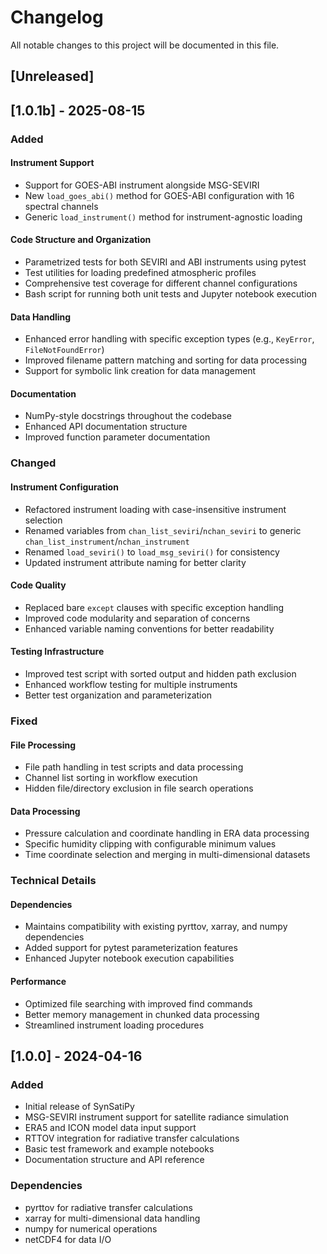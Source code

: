 # Changelog

All notable changes to this project will be documented in this file.


## [Unreleased]

## [1.0.1b] - 2025-08-15

### Added

#### Instrument Support
- Support for GOES-ABI instrument alongside MSG-SEVIRI
- New `load_goes_abi()` method for GOES-ABI configuration with 16 spectral channels
- Generic `load_instrument()` method for instrument-agnostic loading

#### Code Structure and Organization
- Parametrized tests for both SEVIRI and ABI instruments using pytest
- Test utilities for loading predefined atmospheric profiles
- Comprehensive test coverage for different channel configurations
- Bash script for running both unit tests and Jupyter notebook execution

#### Data Handling
- Enhanced error handling with specific exception types (e.g., `KeyError`, `FileNotFoundError`)
- Improved filename pattern matching and sorting for data processing
- Support for symbolic link creation for data management

#### Documentation
- NumPy-style docstrings throughout the codebase
- Enhanced API documentation structure
- Improved function parameter documentation

### Changed

#### Instrument Configuration
- Refactored instrument loading with case-insensitive instrument selection
- Renamed variables from `chan_list_seviri`/`nchan_seviri` to generic `chan_list_instrument`/`nchan_instrument`
- Renamed `load_seviri()` to `load_msg_seviri()` for consistency
- Updated instrument attribute naming for better clarity

#### Code Quality
- Replaced bare `except` clauses with specific exception handling
- Improved code modularity and separation of concerns
- Enhanced variable naming conventions for better readability

#### Testing Infrastructure
- Improved test script with sorted output and hidden path exclusion
- Enhanced workflow testing for multiple instruments
- Better test organization and parameterization

### Fixed

#### File Processing
- File path handling in test scripts and data processing
- Channel list sorting in workflow execution
- Hidden file/directory exclusion in file search operations

#### Data Processing
- Pressure calculation and coordinate handling in ERA data processing
- Specific humidity clipping with configurable minimum values
- Time coordinate selection and merging in multi-dimensional datasets

### Technical Details

#### Dependencies
- Maintains compatibility with existing pyrttov, xarray, and numpy dependencies
- Added support for pytest parameterization features
- Enhanced Jupyter notebook execution capabilities

#### Performance
- Optimized file searching with improved find commands
- Better memory management in chunked data processing
- Streamlined instrument loading procedures

## [1.0.0] - 2024-04-16

### Added
- Initial release of SynSatiPy
- MSG-SEVIRI instrument support for satellite radiance simulation
- ERA5 and ICON model data input support
- RTTOV integration for radiative transfer calculations
- Basic test framework and example notebooks
- Documentation structure and API reference

### Dependencies
- pyrttov for radiative transfer calculations
- xarray for multi-dimensional data handling
- numpy for numerical operations
- netCDF4 for data I/O
